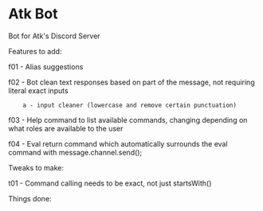 # Atk Bot
Bot for Atk's Discord Server

Features to add:

f01 -   Alias suggestions

f02 -   Bot clean text responses based on part of the message, not requiring literal exact inputs

        a - input cleaner (lowercase and remove certain punctuation)

f03 -   Help command to list available commands, changing depending on what roles are available to the user

f04 -   Eval return command which automatically surrounds the eval command with message.channel.send();


Tweaks to make:

t01 -   Command calling needs to be exact, not just startsWith()


Things done:
